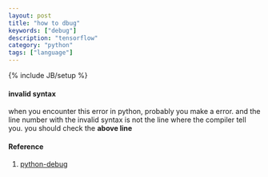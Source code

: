 ```yaml
---
layout: post
title: "how to dbug"
keywords: ["debug"]
description: "tensorflow"
category: "python"
tags: ["language"]
---
```

{% include JB/setup %}

#### invalid syntax
when you encounter this error in python, probably you make a error. 
and the line number with the invalid syntax is not the line where the compiler tell you.
you should check the **above line**








#### Reference 
1. [python-debug](https://github.com/vim-syntastic/syntastic/issues/1938)
